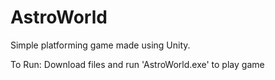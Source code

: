 # AstroWorld
 Simple platforming game made using Unity.
 
 To Run:
 Download files and run 'AstroWorld.exe' to play game
